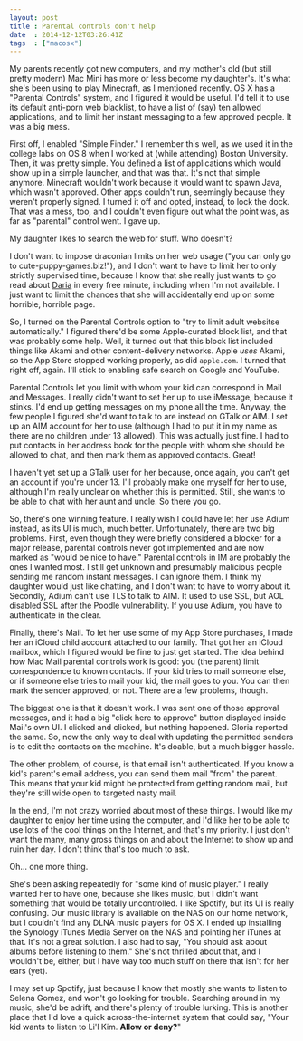 ```yaml
---
layout: post
title : Parental controls don't help
date  : 2014-12-12T03:26:41Z
tags  : ["macosx"]
---
```

My parents recently got new computers, and my mother's old (but still pretty
modern) Mac Mini has more or less become my daughter's.  It's what she's been
using to play Minecraft, as I mentioned recently.  OS X has a "Parental
Controls" system, and I figured it would be useful.  I'd tell it to use its
default anti-porn web blacklist, to have a list of (say) ten allowed
applications, and to limit her instant messaging to a few approved people.  It
was a big mess.

First off, I enabled "Simple Finder."  I remember this well, as we used it in
the college labs on OS 8 when I worked at (while attending) Boston University.
Then, it was pretty simple.  You defined a list of applications which would
show up in a simple launcher, and that was that.  It's not that simple anymore.
Minecraft wouldn't work because it would want to spawn Java, which wasn't
approved.  Other apps couldn't run, seemingly because they weren't properly
signed.  I turned it off and opted, instead, to lock the dock.  That was a
mess, too, and I couldn't even figure out what the point was, as far as
"parental" control went.  I gave up.

My daughter likes to search the web for stuff.  Who doesn't?

I don't want to impose draconian limits on her web usage ("you can only go to
cute-puppy-games.biz!"), and I don't want to have to limit her to only strictly
supervised time, because I know that she really just wants to go read about
[Daria](https://en.wikipedia.org/wiki/Daria_Morgendorffer) in every free
minute, including when I'm not available.  I just want to limit the chances
that she will accidentally end up on some horrible, horrible page.

So, I turned on the Parental Controls option to "try to limit adult websitse
automatically."  I figured there'd be some Apple-curated block list, and that
was probably some help.  Well, it turned out that this block list included
things like Akami and other content-delivery networks.  Apple *uses* Akami, so
the App Store stopped working properly, as did `apple.com`.  I turned that
right off, again.  I'll stick to enabling safe search on Google and YouTube.

Parental Controls let you limit with whom your kid can correspond in Mail and
Messages.  I really didn't want to set her up to use iMessage, because it
stinks.  I'd end up getting messages on my phone all the time.  Anyway, the few
people I figured she'd want to talk to are instead on GTalk or AIM.  I set up
an AIM account for her to use (although I had to put it in my name as there are
no children under 13 allowed).  This was actually just fine.  I had to put
contacts in her address book for the people with whom she should be allowed to
chat, and then mark them as approved contacts.  Great!

I haven't yet set up a GTalk user for her because, once again, you can't get an
account if you're under 13.  I'll probably make one myself for her to use,
although I'm really unclear on whether this is permitted.  Still, she wants to
be able to chat with her aunt and uncle.  So there you go.

So, there's one winning feature.  I really wish I could have let her use Adium
instead, as its UI is much, much better.  Unfortunately, there are two big
problems.  First, even though they were briefly considered a blocker for a major
release, parental controls never got implemented and are now marked as "would
be nice to have."  Parental controls in IM are probably the ones I wanted most.
I still get unknown and presumably malicious people sending me random instant
messages.  I can ignore them.  I think my daughter would just like chatting,
and I don't want to have to worry about it.  Secondly, Adium can't use TLS to
talk to AIM.  It used to use SSL, but AOL disabled SSL after the Poodle
vulnerability.  If you use Adium, you have to authenticate in the clear.

Finally, there's Mail.  To let her use some of my App Store purchases, I made
her an iCloud child account attached to our family.  That got her an iCloud
mailbox, which I figured would be fine to just get started.  The idea behind
how Mac Mail parental controls work is good:  you (the parent) limit
correspondence to known contacts.  If your kid tries to mail someone else, or
if someone else tries to mail your kid, the mail goes to you.  You can then
mark the sender approved, or not.  There are a few problems, though.

The biggest one is that it doesn't work.  I was sent one of those approval
messages, and it had a big "click here to approve" button displayed inside
Mail's own UI.  I clicked and clicked, but nothing happened.  Gloria reported
the same.  So, now the only way to deal with updating the permitted senders is
to edit the contacts on the machine.  It's doable, but a much bigger hassle.

The other problem, of course, is that email isn't authenticated.  If you know
a kid's parent's email address, you can send them mail "from" the parent.  This
means that your kid might be protected from getting random mail, but they're
still wide open to targeted nasty mail.

In the end, I'm not crazy worried about most of these things.  I would like my
daughter to enjoy her time using the computer, and I'd like her to be able to
use lots of the cool things on the Internet, and that's my priority.  I just
don't want the many, many gross things on and about the Internet to show up and
ruin her day.  I don't think that's too much to ask.

Oh… one more thing.

She's been asking repeatedly for "some kind of music player."  I really wanted
her to have one, because she likes music, but I didn't want something that
would be totally uncontrolled.  I like Spotify, but its UI is really confusing.
Our music library is available on the NAS on our home network, but I couldn't
find any DLNA music players for OS X.  I ended up installing the Synology
iTunes Media Server on the NAS and pointing her iTunes at that.  It's not a
great solution.  I also had to say, "You should ask about albums before
listening to them."  She's not thrilled about that, and I wouldn't be, either,
but I have way too much stuff on there that isn't for her ears (yet).

I may set up Spotify, just because I know that mostly she wants to listen to
Selena Gomez, and won't go looking for trouble.  Searching around in my music,
she'd be adrift, and there's plenty of trouble lurking.  This is another place
that I'd love a quick across-the-internet system that could say, "Your kid
wants to listen to Li'l Kim.  **Allow or deny?**"

